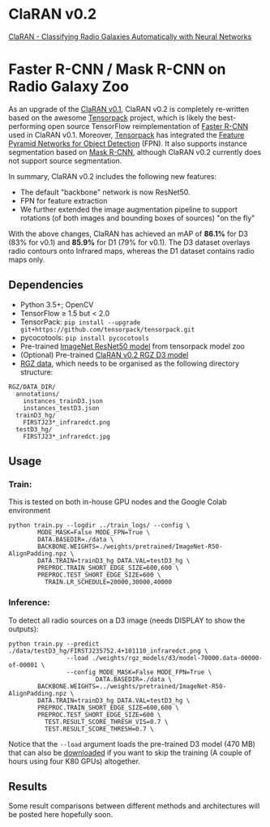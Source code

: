 # ClaRAN v0.2
[ClaRAN - Classifying Radio Galaxies Automatically with Neural Networks](https://academic.oup.com/mnras/article/482/1/1211/5142869)

# Faster R-CNN / Mask R-CNN on Radio Galaxy Zoo
As an upgrade of the [ClaRAN v0.1](https://github.com/chenwuperth/rgz_rcnn), ClaRAN v0.2 is completely re-written based on the awesome [Tensorpack](https://github.com/tensorpack/tensorpack) project, which is likely the best-performing open source TensorFlow reimplementation of [Faster R-CNN](https://arxiv.org/abs/1506.01497) used in ClaRAN v0.1. Moreover, [Tensorpack](https://github.com/tensorpack/tensorpack) has integrated the [Feature Pyramid Networks for Object Detection](https://arxiv.org/abs/1612.03144) (FPN). It also supports instance segmentation based on [Mask R-CNN](https://arxiv.org/abs/1703.06870), although ClaRAN v0.2 currently does not support source segmentation.

In summary, ClaRAN v0.2 includes the following new features:
+ The default "backbone" network is now ResNet50.
+ FPN for feature extraction
+ We further extended the image augmentation pipeline to support rotations (of both images and bounding boxes of sources) "on the fly"

With the above changes, ClaRAN has achieved an mAP of **86.1%** for D3 (83% for v0.1) and **85.9%** for D1 (79% for v0.1). The D3 dataset overlays radio contours onto Infrared maps, whereas the D1 dataset contains radio maps only. 

## Dependencies
+ Python 3.5+; OpenCV
+ TensorFlow ≥ 1.5 but < 2.0
+ TensorPack: `pip install --upgrade git+https://github.com/tensorpack/tensorpack.git`
+ pycocotools: `pip install pycocotools`
+ Pre-trained [ImageNet ResNet50 model](http://models.tensorpack.com/FasterRCNN/ImageNet-R50-AlignPadding.npz)
  from tensorpack model zoo
+ (Optional) Pre-trained [ClaRAN v0.2 RGZ D3 model](https://drive.google.com/open?id=1YRLu1fqdzuFR4SgdcA0dOXe_fPU1eWaD)
+ [RGZ data](https://drive.google.com/open?id=1x8ZkmuQrDdQdG_UVZPrWr0lj2dfxil3F), which needs to be organised as the following directory structure:
```
RGZ/DATA_DIR/
  annotations/
    instances_trainD3.json
    instances_testD3.json
  trainD3_hg/
    FIRSTJ23*_infraredct.png
  testD3_hg/
    FIRSTJ23*_infraredct.jpg
```

## Usage
### Train:
This is tested on both in-house GPU nodes and the Google Colab environment
```
python train.py --logdir ../train_logs/ --config \
        MODE_MASK=False MODE_FPN=True \
        DATA.BASEDIR=./data \
        BACKBONE.WEIGHTS=./weights/pretrained/ImageNet-R50-AlignPadding.npz \
        DATA.TRAIN=trainD3_hg DATA.VAL=testD3_hg \
        PREPROC.TRAIN_SHORT_EDGE_SIZE=600,600 \
        PREPROC.TEST_SHORT_EDGE_SIZE=600 \
	      TRAIN.LR_SCHEDULE=20000,30000,40000
```

### Inference:

To detect all radio sources on a D3 image (needs DISPLAY to show the outputs):
```
python train.py --predict ./data/testD3_hg/FIRSTJ235752.4+101110_infraredct.png \
                --load ./weights/rgz_models/d3/model-70000.data-00000-of-00001 \
                --config MODE_MASK=False MODE_FPN=True \
                        DATA.BASEDIR=./data \
        BACKBONE.WEIGHTS=../weights/pretrained/ImageNet-R50-AlignPadding.npz \
        DATA.TRAIN=trainD3_hg DATA.VAL=testD3_hg \
        PREPROC.TRAIN_SHORT_EDGE_SIZE=600,600 \
        PREPROC.TEST_SHORT_EDGE_SIZE=600 \
	      TEST.RESULT_SCORE_THRESH_VIS=0.7 \
	      TEST.RESULT_SCORE_THRESH=0.7 \
```
Notice that the ``--load`` argument loads the pre-trained D3 model (470 MB) that can also be [downloaded](https://drive.google.com/open?id=1YRLu1fqdzuFR4SgdcA0dOXe_fPU1eWaD) if you want to skip the training (A couple of hours using four K80 GPUs) altogether.

## Results

Some result comparisons between different methods and architectures will be posted here hopefully soon.

